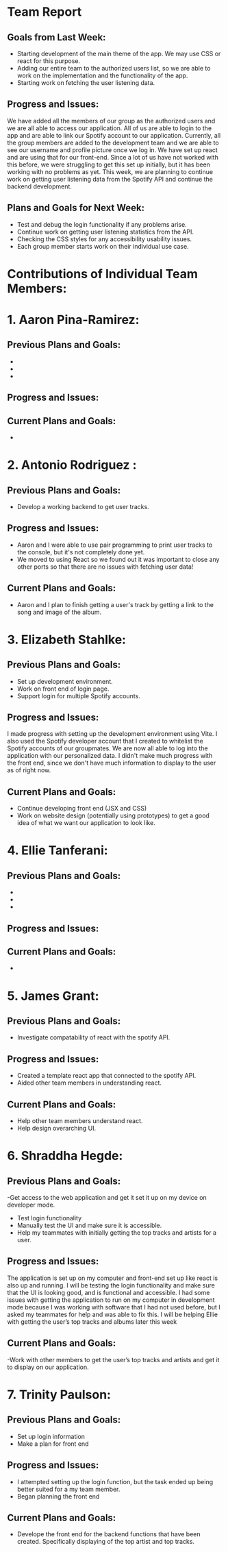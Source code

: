 # Team Report
## Goals from Last Week:
- Starting development of the main theme of the app. We may use CSS or react for this purpose. 
- Adding our entire team to the authorized users list, so we are able to work on the implementation and the functionality of the app. 
- Starting work on fetching the user listening data. 

## Progress and Issues:
We have added all the members of our group as the authorized users and we are all able to access our application. All of us are able to login to the app and are able to link our Spotify account to our application. Currently, all the group members are added to the development team and we are able to see our username and profile picture once we log in. We have set up react and are using that for our front-end. Since a lot of us have not worked with this before, we were struggling to get this set up initially, but it has been working with no problems as yet. This week, we are planning to continue work on getting user listening data from the Spotify API and continue the backend development. 

## Plans and Goals for Next Week:
- Test and debug the login functionality if any problems arise. 
- Continue work on getting user listening statistics from the API.
- Checking the CSS styles for any accessibility usability issues. 
- Each group member starts work on their individual use case. 

# Contributions of Individual Team Members: 

# 1. Aaron Pina-Ramirez: 
## Previous Plans and Goals:
- 
-
-

## Progress and Issues:

## Current Plans and Goals:
-


# 2. Antonio Rodriguez :
## Previous Plans and Goals:
- Develop a working backend to get user tracks.

## Progress and Issues:
- Aaron and I were able to use pair programming to print user tracks to the console, but it's not completely done yet.
- We moved to using React so we found out it was important to close any other ports so that there are no issues with fetching user data!

## Current Plans and Goals:
- Aaron and I plan to finish getting a user's track by getting a link to the song and image of the album.

# 3. Elizabeth Stahlke:
## Previous Plans and Goals:
- Set up development environment.
- Work on front end of login page.
- Support login for multiple Spotify accounts.

## Progress and Issues:
I made progress with setting up the development environment using Vite. I also used the Spotify developer account that I created to whitelist the Spotify accounts of our groupmates. We are now all able to log into the application with our personalized data. I didn't make much progress with the front end, since we don't have much information to display to the user as of right now.

## Current Plans and Goals:
- Continue developing front end (JSX and CSS)
- Work on website design (potentially using prototypes) to get a good idea of what we want our application to look like.

# 4. Ellie Tanferani:
## Previous Plans and Goals:
-
-
-

## Progress and Issues:

## Current Plans and Goals:
-

# 5. James Grant:
## Previous Plans and Goals:
- Investigate compatability of react with the spotify API.

## Progress and Issues:
- Created a template react app that connected to the spotify API.
- Aided other team members in understanding react.

## Current Plans and Goals:
- Help other team members understand react.
- Help design overarching UI.

# 6. Shraddha Hegde:
## Previous Plans and Goals:
-Get access to the web application and get it set it up on my device on developer mode. 
- Test login functionality
- Manually test the UI and make sure it is accessible. 
- Help my teammates with initially getting the top tracks and artists for a user. 

## Progress and Issues:
The application is set up on my computer and front-end set up like react is also up and running. I will be testing the login functionality and make sure that the UI is looking good, and is functional and accessible. I had some issues with getting the application to run on my computer in development mode because I was working with software that I had not used before, but I asked my teammates for help and was able to fix this. I will be helping Ellie with getting the user’s top tracks and albums later this week

## Current Plans and Goals:
-Work with other members to get the user’s top tracks and artists and get it to display on our application. 
 

# 7. Trinity Paulson:
## Previous Plans and Goals:
- Set up login information
- Make a plan for front end

## Progress and Issues:
- I attempted setting up the login function, but the task ended up being better suited for a my team member.
- Began planning the front end

## Current Plans and Goals:
- Develope the front end for the backend functions that have been created. Specifically displaying of the top artist and top tracks.
